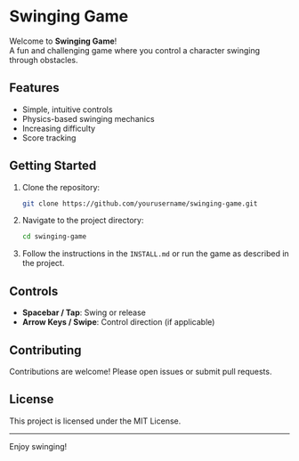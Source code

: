 # Swinging Game

Welcome to **Swinging Game**!  
A fun and challenging game where you control a character swinging through obstacles.

## Features

- Simple, intuitive controls
- Physics-based swinging mechanics
- Increasing difficulty
- Score tracking

## Getting Started

1. Clone the repository:
    ```bash
    git clone https://github.com/yourusername/swinging-game.git
    ```
2. Navigate to the project directory:
    ```bash
    cd swinging-game
    ```
3. Follow the instructions in the `INSTALL.md` or run the game as described in the project.

## Controls

- **Spacebar / Tap**: Swing or release
- **Arrow Keys / Swipe**: Control direction (if applicable)

## Contributing

Contributions are welcome! Please open issues or submit pull requests.

## License

This project is licensed under the MIT License.

---

Enjoy swinging!
